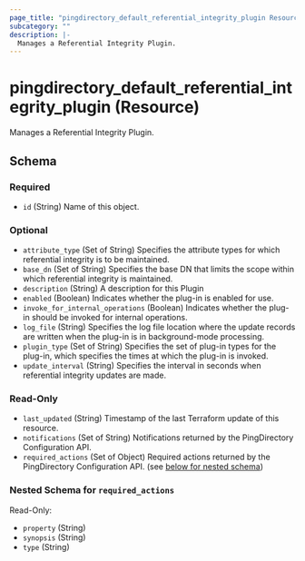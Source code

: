 ```yaml
---
page_title: "pingdirectory_default_referential_integrity_plugin Resource - terraform-provider-pingdirectory"
subcategory: ""
description: |-
  Manages a Referential Integrity Plugin.
---
```


# pingdirectory_default_referential_integrity_plugin (Resource)

Manages a Referential Integrity Plugin.



<!-- schema generated by tfplugindocs -->
## Schema

### Required

- `id` (String) Name of this object.

### Optional

- `attribute_type` (Set of String) Specifies the attribute types for which referential integrity is to be maintained.
- `base_dn` (Set of String) Specifies the base DN that limits the scope within which referential integrity is maintained.
- `description` (String) A description for this Plugin
- `enabled` (Boolean) Indicates whether the plug-in is enabled for use.
- `invoke_for_internal_operations` (Boolean) Indicates whether the plug-in should be invoked for internal operations.
- `log_file` (String) Specifies the log file location where the update records are written when the plug-in is in background-mode processing.
- `plugin_type` (Set of String) Specifies the set of plug-in types for the plug-in, which specifies the times at which the plug-in is invoked.
- `update_interval` (String) Specifies the interval in seconds when referential integrity updates are made.

### Read-Only

- `last_updated` (String) Timestamp of the last Terraform update of this resource.
- `notifications` (Set of String) Notifications returned by the PingDirectory Configuration API.
- `required_actions` (Set of Object) Required actions returned by the PingDirectory Configuration API. (see [below for nested schema](#nestedatt--required_actions))

<a id="nestedatt--required_actions"></a>
### Nested Schema for `required_actions`

Read-Only:

- `property` (String)
- `synopsis` (String)
- `type` (String)

